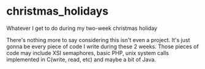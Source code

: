 # christmas_holidays
Whatever I get to do during my two-week christmas holiday

There's nothing more to say considering this isn't even a project. It's just gonna be every piece of code I write during these 2 weeks.
Those pieces of code may include XSI semaphores, basic PHP, unix system calls implemented in C(write, read, etc) and maybe a bit of Java.
